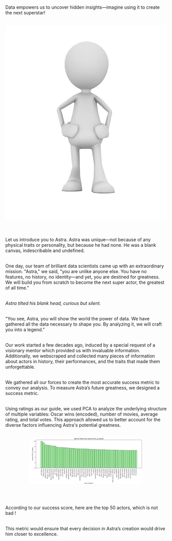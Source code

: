 <br>

Data empowers us to uncover hidden insights—imagine using it to create the next superstar!<br><br>

<div style="text-align: center;">
  <img src="assets/media/bonhomme2.png" alt="bonhomme2" class="intro-bonhomme2">
</div>
<br><br>

Let us introduce you to Astra. Astra was unique—not because of any physical traits or personality, but because he had none. He was a blank canvas, indescribable and undefined.<br><br>

One day, our team of brilliant data scientists came up with an extraordinary mission. "Astra," we said, "you are unlike anyone else. You have no features, no history, no identity—and yet, you are destined for greatness. We will build you from scratch to become the next super actor, the greatest of all time."<br><br>

*Astra tilted his blank head, curious but silent.* <br><br>

"You see, Astra, you will show the world the power of data. We have gathered all the data necessary to shape you. By analyzing it, we will craft you into a legend."<br><br>

Our work started a few decades ago, induced by a special request of a visionary mentor which provided us with invaluable information. Additionally, we webscraped and collected many pieces of information about actors in history, their performances, and the traits that made them unforgettable.<br><br>

We gathered all our forces to create the most accurate success metric to convey our analysis. To measure Astra’s future greatness, we designed a success metric.<br><br>

Using ratings as our guide, we used PCA to analyze the underlying structure of multiple variables: Oscar wins (encoded), number of movies, average rating, and total votes. This approach allowed us to better account for the diverse factors influencing Astra's potential greatness.<br><br>

<div style="text-align: center;">
  <img src="assets/media/topactors.png" alt="topactors" class="intro-topactors">
</div>

<style>
.intro-topactors {
  max-width: 70%; 
  height: auto;   
}
</style>
<br><br>

According to our success score, here are the top 50 actors, which is not bad !  <br><br>

This metric would ensure that every decision in Astra’s creation would drive him closer to excellence.<br><br>


